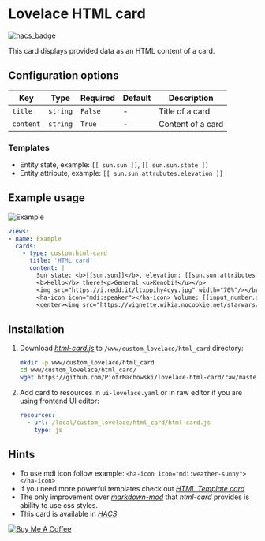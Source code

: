 # Lovelace HTML card

[![hacs_badge](https://img.shields.io/badge/HACS-Default-orange.svg)](https://github.com/custom-components/hacs)

This card displays provided data as an HTML content of a card.

## Configuration options

| Key | Type | Required | Default | Description |
| --- | --- | --- | --- | --- |
| `title` | `string` | `False` | - | Title of a card |
| `content` | `string` | `True` | - | Content of a card |

### Templates

 * Entity state, example: `[[ sun.sun ]]`, `[[ sun.sun.state ]]`
 * Entity attribute, example: `[[ sun.sun.attrubutes.elevation ]]`
 
## Example usage

![Example](https://github.com/PiotrMachowski/lovelace-html-card/raw/master/example.gif)


```yaml
views:
- name: Example
  cards:
    - type: custom:html-card
      title: 'HTML card'
      content: |
        Sun state: <b>[[sun.sun]]</b>, elevation: [[sun.sun.attributes.elevation]]</br>
        <b>Hello</b> there!<p>General <u>Kenobi!</u></p>
        <img src="https://i.redd.it/ltxppihy4cyy.jpg" width="70%"/></br>
        <ha-icon icon="mdi:speaker"></ha-icon> Volume: [[input_number.system_volume]]%</br>
        <center><img src="https://vignette.wikia.nocookie.net/starwars/images/f/fa/Modal_Nodes_02.jpg" width="[[input_number.system_volume]]%"/></center>
```

## Installation
1. Download [*html-card.js*](https://github.com/PiotrMachowski/lovelace-html-card/raw/master/dist/html-card.js) to `/www/custom_lovelace/html_card` directory:
    ```bash
    mkdir -p www/custom_lovelace/html_card
    cd www/custom_lovelace/html_card/
    wget https://github.com/PiotrMachowski/lovelace-html-card/raw/master/dist/html-card.js
    ```
2. Add card to resources in `ui-lovelace.yaml` or in raw editor if you are using frontend UI editor:
    ```yaml
    resources:
      - url: /local/custom_lovelace/html_card/html-card.js
        type: js
    ```

## Hints
* To use mdi icon follow example: `<ha-icon icon="mdi:weather-sunny"></ha-icon>`
* If you need more powerful templates check out [*HTML Template card*](https://github.com/PiotrMachowski/Home-Assistant-Lovelace-HTML-Template-card)
* The only improvement over [*markdown-mod*](https://github.com/thomasloven/lovelace-markdown-mod) that *html-card* provides is ability to use css styles.
* This card is available in [*HACS*](https://github.com/custom-components/hacs/)

<a href="https://www.buymeacoffee.com/PiotrMachowski" target="_blank"><img src="https://bmc-cdn.nyc3.digitaloceanspaces.com/BMC-button-images/custom_images/orange_img.png" alt="Buy Me A Coffee" style="height: auto !important;width: auto !important;" ></a>
